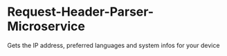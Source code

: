 # Request-Header-Parser-Microservice
Gets the IP address, preferred languages and system infos for your device
